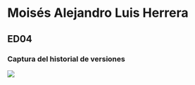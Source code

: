 # Moisés Alejandro Luis Herrera

## ED04

### Captura del historial de versiones

<img src="cap1.png">

